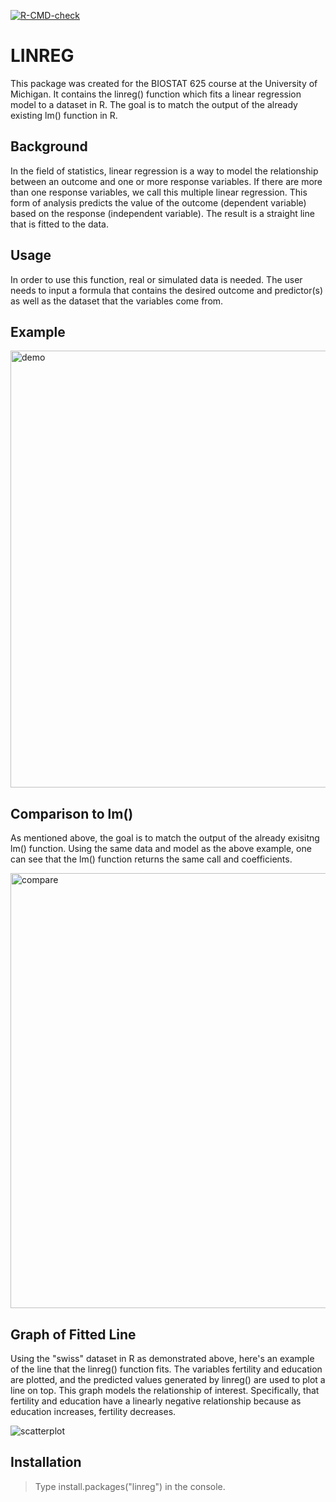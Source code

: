   <!-- badges: start -->
  [![R-CMD-check](https://github.com/gtiernon/linreg.package/workflows/R-CMD-check/badge.svg)](https://github.com/gtiernon/linreg.package/actions)
  <!-- badges: end -->

# LINREG

This package was created for the BIOSTAT 625 course at the University of Michigan. It contains the linreg() function which fits a linear regression model to a dataset in R. The goal is to match the output of the already existing lm() function in R. 

## Background

In the field of statistics, linear regression is a way to model the relationship between an outcome and one or more response variables. If there are more than one response variables, we call this multiple linear regression. This form of analysis predicts the value of the outcome (dependent variable) based on the response (independent variable). The result is a straight line that is fitted to the data. 

## Usage

In order to use this function, real or simulated data is needed. The user needs to input a formula that contains the desired outcome and predictor(s) as well as the dataset that the variables come from. 

## Example

<img width="699" alt="demo" src="https://user-images.githubusercontent.com/105001724/203406278-62fc5eae-f091-4abc-b2bf-c986e7838375.png">

## Comparison to lm()

As mentioned above, the goal is to match the output of the already exisitng lm() function. Using the same data and model as the above example, one can see that the lm() function returns the same call and coefficients.

<img width="696" alt="compare" src="https://user-images.githubusercontent.com/105001724/203407496-1fcbddcf-4b67-49a0-a4bd-9db57463db88.png">

## Graph of Fitted Line

Using the "swiss" dataset in R as demonstrated above, here's an example of the line that the linreg() function fits. The variables fertility and education are plotted, and the predicted values generated by linreg() are used to plot a line on top. This graph models the relationship of interest. Specifically, that fertility and education have a linearly negative relationship because as education increases, fertility decreases. 

![scatterplot](https://user-images.githubusercontent.com/105001724/203403243-e1a8417e-16df-47fc-ae77-5d645cbe410e.jpeg)

## Installation

>Type install.packages("linreg") in the console. 
